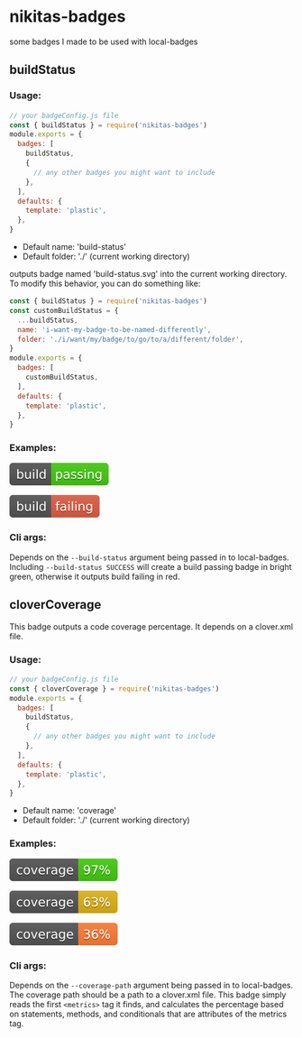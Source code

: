 # nikitas-badges
some badges I made to be used with local-badges

## buildStatus

### Usage:

```js
// your badgeConfig.js file
const { buildStatus } = require('nikitas-badges')
module.exports = {
  badges: [
    buildStatus,
    {
      // any other badges you might want to include
    },
  ],
  defaults: {
    template: 'plastic',
  },
}
```

- Default name: 'build-status'
- Default folder: './' (current working directory)

outputs badge named 'build-status.svg' into the current working directory.
To modify this behavior, you can do something like:

```js
const { buildStatus } = require('nikitas-badges')
const customBuildStatus = {
  ...buildStatus,
  name: 'i-want-my-badge-to-be-named-differently',
  folder: './i/want/my/badge/to/go/to/a/different/folder',
}
module.exports = {
  badges: [
    customBuildStatus,
  ],
  defaults: {
    template: 'plastic',
  },
}
```

### Examples:

[![build status](./examples/buildStatus/passing.svg)](./examples/buildStatus/passing.svg)

[![build status](./examples/buildStatus/failing.svg)](./examples/buildStatus/failing.svg)

### Cli args:

Depends on the `--build-status` argument being passed in to local-badges. Including `--build-status SUCCESS` will create a build passing badge in bright green, otherwise it outputs build failing in red.

## cloverCoverage

This badge outputs a code coverage percentage. It depends on a clover.xml file.

### Usage:

```js
// your badgeConfig.js file
const { cloverCoverage } = require('nikitas-badges')
module.exports = {
  badges: [
    buildStatus,
    {
      // any other badges you might want to include
    },
  ],
  defaults: {
    template: 'plastic',
  },
}
```

- Default name: 'coverage'
- Default folder: './' (current working directory)

### Examples:

[![coverage](./examples/cloverCoverage/coverage-high.svg)](./examples/cloverCoverage/coverage-high.svg)

[![coverage](./examples/cloverCoverage/coverage-medium.svg)](./examples/cloverCoverage/coverage-medium.svg)

[![coverage](./examples/cloverCoverage/coverage-low.svg)](./examples/cloverCoverage/coverage-low.svg)

### Cli args:

Depends on the `--coverage-path` argument being passed in to local-badges. The coverage path should be a path to a clover.xml file. This badge simply reads the first `<metrics>` tag it finds, and calculates the percentage based on statements, methods, and conditionals that are attributes of the metrics tag.

